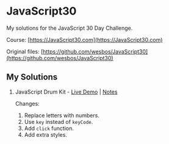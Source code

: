 # JavaScript30

My solutions for the JavaScript 30 Day Challenge.

Course: [https://JavaScript30.com](https://JavaScript30.com)

Original files: [https://github.com/wesbos/JavaScript30](https://github.com/wesbos/JavaScript30)



## My Solutions

1. JavaScript Drum Kit - [Live Demo](https://serenaliaojc.github.io/JavaScript30/01-JavaScript-Drum-Kit/index-SERENA.html) | [Notes](https://serenaliaojc.github.io/JavaScript30/01-JavaScript-Drum-Kit/README.md)
   
   Changes:

   1. Replace letters with numbers.
   2. Use `key` instead of `keyCode`.
   3. Add `click` function. 
   4. Add extra styles.
